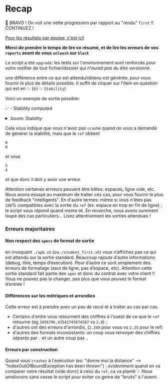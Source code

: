 # Recap


:confetti_ball: *BRAVO* ! On voit une nette progression par rapport au "rendu" `first` !! CONTINUEZ !



[Pour les résultats par équipe, c'est ici!](https://github.com/PNS-PS5-1819/deliveries/tree/master/second)

__Merci de prendre le temps de lire ce résumé, et de lire les erreurs de vos `reports` avant de vous `unleash` sur `Slack`__

Le script a été `upgradé`: 
les tests sur l'environnement sont renforcés pour votre notifier de tout fichier/dossier qui *n'aurait pas du être versionné*.

une différence entre ce qui est attendu/obtenu est générée, pour vous fournir le plus de détails possible.
Il suffit de cliquer sur l'item en question qui est en :boom: (ici :boom: `Stability`)

Voici un exemple de sortie possible:

:white_check_mark: - Stability computed

<details><summary>:boom: Stability</summary>

```
1,2c1,2
< 0
< 0
---
> 5
> 4

```
</details>

Cela vous indique que vous n'avez pas `crashé` quand on vous a demandé de générer la stabilité, mais que le `ref` obtient 
```
0
0
```

et vous
```
5
4
```

et que donc il doit y avoir une erreur.

*Attention* certaines errreurs peuvent être bêtes: espaces, ligne vide, etc.
Nous avons essayé au maximum de traiter ces cas, pour vous fournir le plus de feedback "intelligents".
En d'autre termes: mëme si vous n'êtes pas `100`% compatibles avec la sortie du `ref` (ex: espace en trop en fin de ligne) ; le script vous répond quand meme `OK`. En revanche, nous avons surement loupé des cas particuliers...
Lisez attentivement les sorties attendues !

### Erreurs majoritaires

#### Non respect des `specs` de format de sortie
en invoquant `./apb.sh` (ou`./student_first.sh`) vous n’affichez pas ce qui est attendu sur la sortie standard. 
Beaucoup rajoute d’autre informations (debug, titre, temps d’execution).
Pour d’autre ce sont simplement des erreurs de formatage (saut de ligne, pas d’espace, etc). 
*Attention* cette sortie standard fait partie des `spec` et donc du contrat avec votre client !! 
Vous ne pouvez pas la changer, pas plus que vous pouvez le format d’entrée !

#### Différences sur les métriques et arrondies
Cette erreur est à prendre avec un pas de recul et à traiter au cas par cas.
- Certains d'entre vous retournent des chiffres à l'ouest de ce que le `ref` retourne (eg `3456796,43542745674587` vs `2.0`) ;
- d'autres ont des erreurs d'arrondis, (`2.349` pour vous vs `2,35` pour le ref)
- d'autres des formats inconsistants: un coup vous renvoyer des chiffres séparés par `.` et un autre coup pas `,`

#### Erreurs par construction
Quand vous `crashez` à l'exécution (ex: "donne moi la distance" --> "IndexOutOfBoundException has been thrown") ; *évidemment* quand on va comparer votre résultat (vide donc) à celui du `ref`, ca va planté :boom:
Nous améliorons sans cesse le script pour éviter ce genre de "bruits" à l'avenir.
